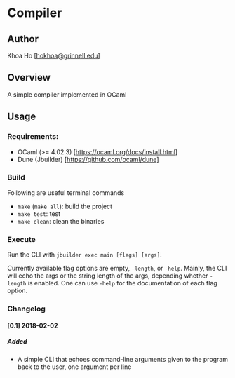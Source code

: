Compiler
==========

Author
------

Khoa Ho [hokhoa@grinnell.edu]


Overview
--------

A simple compiler implemented in OCaml


Usage
-----

### Requirements:
* OCaml (>= 4.02.3) [https://ocaml.org/docs/install.html]
* Dune (Jbuilder) [https://github.com/ocaml/dune]

### Build
Following are useful terminal commands
* `make` (`make all`): build the project
* `make test`: test
* `make clean`: clean the binaries

### Execute
Run the CLI with `jbuilder exec main [flags] [args]`.

Currently available flag options are empty, `-length`, or `-help`. Mainly, the CLI will echo the args or the string length of the args, depending whether `-length` is enabled. One can use `-help` for the documentation of each flag option.

### Changelog
#### [0.1] 2018-02-02
##### Added
- A simple CLI that echoes command-line arguments given to the program back to the user, one argument per line
